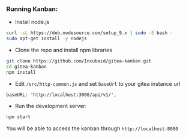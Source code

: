 ### Running Kanban:
* Install node.js 
```bash
curl -sL https://deb.nodesource.com/setup_9.x | sudo -E bash -
sudo apt-get install -y nodejs
```

* Clone the repo and install npm libraries
```bash
git clone https://github.com/Incubaid/gitea-kanban.git
cd gitea-kanban
npm install
```

* Edit `/src/http-common.js` and set `baseUrl` to your gitea instance url
```
baseURL: 'http://localhost:3000/api/v1/',
```

* Run the development server:
```bash
npm start
``` 

You will be able to access the kanban through `http://localhost:8080`
